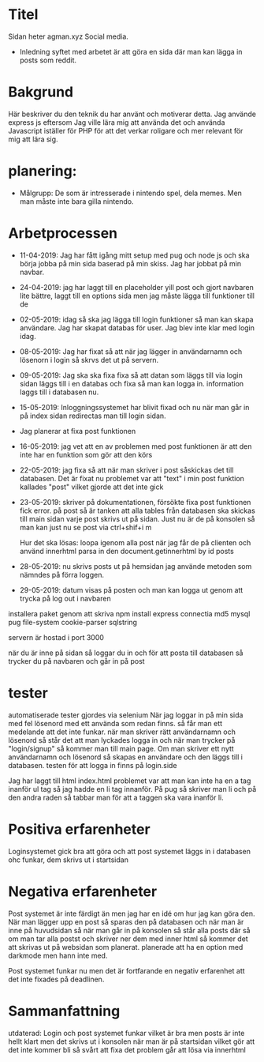 # Titel
Sidan heter agman.xyz Social media.
* Inledning
syftet med arbetet är att göra en sida där man kan lägga in posts som reddit.

# Bakgrund
Här beskriver du den teknik du har använt och motiverar detta.
Jag använde express js eftersom Jag ville lära mig att använda det och använda Javascript iställer för PHP för att det verkar roligare och mer relevant för mig att lära sig.

# planering:
* Målgrupp:
De som är intresserade i nintendo spel, dela memes. Men man måste inte bara gilla nintendo.


# Arbetprocessen
* 11-04-2019: Jag har fått igång mitt setup med pug och node js och ska börja jobba på min sida baserad på min skiss. Jag har jobbat på min navbar.

* 24-04-2019: jag har laggt till en placeholder yill post och gjort navbaren lite bättre, laggt till en options sida men jag måste lägga till funktioner till de

* 02-05-2019: idag så ska jag lägga till login funktioner så man kan skapa användare. Jag har skapat databas för user. Jag blev inte klar med login idag.

* 08-05-2019: Jag har fixat så att när jag lägger in användarnamn och lösenorn i login så skrvs det ut på servern.

* 09-05-2019: Jag ska ska fixa fixa så att datan som läggs till via login sidan läggs till i en databas och fixa så man kan logga in. information laggs till i databasen nu.

* 15-05-2019: Inloggningssystemet har blivit fixad och nu när man går in på index sidan redirectas man till login sidan.

* Jag planerar at fixa post funktionen

* 16-05-2019: jag vet att en av problemen med post funktionen är att den inte har en funktion som gör att den körs

* 22-05-2019: jag fixa så att när man skriver i post såskickas det till databasen. Det är fixat nu problemet var att "text" i min post funktion kallades "post" vilket gjorde att det inte gick

* 23-05-2019: skriver på dokumentationen, försökte fixa post funktionen fick error.
    på post så är tanken att alla tables från databasen ska skickas till main sidan varje post skrivs ut på sidan. Just nu är de på konsolen så man kan just nu se post via ctrl+shif+i m

    Hur det ska lösas:
    loopa igenom alla post när jag får de på clienten och använd innerhtml parsa in den
    document.getinnerhtml by id posts

* 28-05-2019: nu skrivs posts ut på hemsidan jag använde metoden som nämndes på förra loggen.

* 29-05-2019: datum visas på posten och man kan logga ut genom att trycka på log out i navbaren

installera paket genom att skriva
npm install express connectia md5 mysql pug file-system cookie-parser sqlstring

servern är hostad i port 3000

när du är inne på sidan så loggar du in och för att posta till databasen så trycker du på navbaren och går in på post

# tester
automatiserade tester gjordes via selenium När jag loggar in på min sida med fel lösenord med ett använda som redan finns. så får man ett medelande att det inte funkar.
när man skriver rätt användarnamn och lösenord så står det att man lyckades logga in och när man trycker på "login/signup" så kommer man till main page. Om man skriver ett nytt användarnamn och lösenord så skapas en användare och den läggs till i databasen.
testen för att logga in finns på login.side

Jag har laggt till html index.html problemet var att man kan inte ha en a tag inanför ul tag så jag hadde en li tag innanför.
På pug så skriver man li och på den andra raden så tabbar man för att a taggen ska vara inanför li.

# Positiva erfarenheter
Loginsystemet gick bra att göra och att post systemet läggs in i databasen ohc funkar, dem skrivs ut i startsidan
# Negativa erfarenheter
Post systemet är inte färdigt än men jag har en idé om hur jag kan göra den. När man lägger upp en post så sparas den på databasen och när man är inne på huvudsidan så när man går in på konsolen så står alla posts där så om man tar alla postst och skriver ner dem med inner html så kommer det att skrivas ut på websidan som planerat. planerade att ha en option med darkmode men hann inte med.

Post systemet funkar nu men det är fortfarande en negativ erfarenhet att det inte fixades på deadlinen.
# Sammanfattning

utdaterad:
Login och post systemet funkar vilket är bra men posts är inte hellt klart men det skrivs ut i konsolen när man är på startsidan vilket gör att det inte kommer bli så svårt att fixa det problem går att lösa via innerhtml